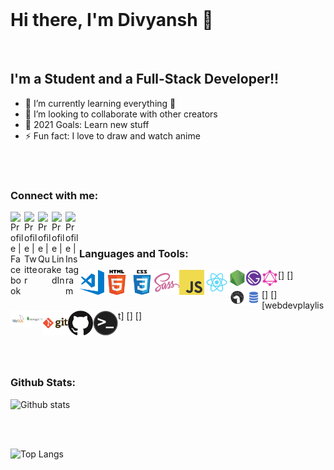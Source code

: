 <br />


# Hi there, I'm Divyansh 👋

<br />

## I'm a Student and a Full-Stack Developer!!

- 🌱 I’m currently learning everything 🤣
- 👯 I’m looking to collaborate with other creators
- 🥅 2021 Goals: Learn new stuff
- ⚡ Fun fact: I love to draw and watch anime

<br />
<br />

### Connect with me:

[<img align="left" alt="Profile | Facebook" width="22px" src="https://cdn.jsdelivr.net/npm/simple-icons@v3/icons/facebook.svg" />](https://www.facebook.com/)
[<img align="left" alt="Profile | Twitter" width="22px" src="https://cdn.jsdelivr.net/npm/simple-icons@v3/icons/twitter.svg" />](https://twitter.com/)

[<img align="left" alt="Profile | Quora" width="22px" src="https://cdn.jsdelivr.net/npm/simple-icons@v3/icons/quora.svg" />](https://www.quora.com/profile/)
[<img align="left" alt="Profile | LinkedIn" width="22px" src="https://cdn.jsdelivr.net/npm/simple-icons@v3/icons/linkedin.svg" />](https://www.linkedin.com/in/)
[<img align="left" alt="Profile | Instagram" width="22px" src="https://cdn.jsdelivr.net/npm/simple-icons@v3/icons/instagram.svg" />](https://www.instagram.com/)

<br />
<br />

### Languages and Tools:

[<img align="left" alt="Visual Studio Code" width="40px" src="https://raw.githubusercontent.com/github/explore/80688e429a7d4ef2fca1e82350fe8e3517d3494d/topics/visual-studio-code/visual-studio-code.png" />]()
[<img align="left" alt="HTML5" width="40px" src="https://raw.githubusercontent.com/github/explore/80688e429a7d4ef2fca1e82350fe8e3517d3494d/topics/html/html.png" />]()
[<img align="left" alt="CSS3" width="40px" src="https://raw.githubusercontent.com/github/explore/80688e429a7d4ef2fca1e82350fe8e3517d3494d/topics/css/css.png" />]()
[<img align="left" alt="Sass" width="40px" src="https://raw.githubusercontent.com/github/explore/80688e429a7d4ef2fca1e82350fe8e3517d3494d/topics/sass/sass.png" />]()
[<img align="left" alt="JavaScript" width="40px" src="https://raw.githubusercontent.com/github/explore/80688e429a7d4ef2fca1e82350fe8e3517d3494d/topics/javascript/javascript.png" />]()
[<img align="left" alt="React" width="40px" src="https://raw.githubusercontent.com/github/explore/80688e429a7d4ef2fca1e82350fe8e3517d3494d/topics/react/react.png" />]()
[<img align="left" alt="Node.js" width="26px" src="https://raw.githubusercontent.com/github/explore/80688e429a7d4ef2fca1e82350fe8e3517d3494d/topics/nodejs/nodejs.png" />]()
[<img align="left" alt="Gatsby" width="26px" src="https://raw.githubusercontent.com/github/explore/e94815998e4e0713912fed477a1f346ec04c3da2/topics/gatsby/gatsby.png" />]
[<img align="left" alt="GraphQL" width="26px" src="https://raw.githubusercontent.com/github/explore/80688e429a7d4ef2fca1e82350fe8e3517d3494d/topics/graphql/graphql.png" />]

[<img align="left" alt="Deno" width="26px" src="https://raw.githubusercontent.com/github/explore/361e2821e2dea67711cde99c9c40ed357061cf27/topics/deno/deno.png" />]
[<img align="left" alt="SQL" width="26px" src="https://raw.githubusercontent.com/github/explore/80688e429a7d4ef2fca1e82350fe8e3517d3494d/topics/sql/sql.png" />][webdevplaylist]
[<img align="left" alt="MySQL" width="26px" src="https://raw.githubusercontent.com/github/explore/80688e429a7d4ef2fca1e82350fe8e3517d3494d/topics/mysql/mysql.png" />]
[<img align="left" alt="MongoDB" width="26px" src="https://raw.githubusercontent.com/github/explore/80688e429a7d4ef2fca1e82350fe8e3517d3494d/topics/mongodb/mongodb.png" />]
[<img align="left" alt="Git" width="40px" src="https://raw.githubusercontent.com/github/explore/80688e429a7d4ef2fca1e82350fe8e3517d3494d/topics/git/git.png" />]()
[<img align="left" alt="GitHub" width="40px" src="https://raw.githubusercontent.com/github/explore/78df643247d429f6cc873026c0622819ad797942/topics/github/github.png" />]()
[<img align="left" alt="Terminal" width="40px" src="https://raw.githubusercontent.com/github/explore/80688e429a7d4ef2fca1e82350fe8e3517d3494d/topics/terminal/terminal.png" />]()

<br />
<br />
<br />

### Github Stats:

![Github stats](https://github-readme-stats.vercel.app/api/?username=corpse-rar&show_icons=true&title_color=fff&icon_color=79ff97&text_color=9f9f9f&bg_color=151515)

<br />
<br />


![Top Langs](https://github-readme-stats.vercel.app/api/top-langs/?username=corpse-rar&theme=tokyonight)

<br />
<br />

